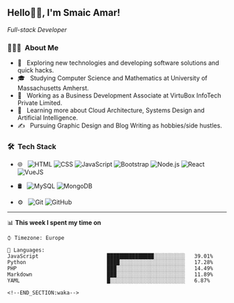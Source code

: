 <h2>Hello👋🏻, I'm Smaic Amar!</h2>
<p><em>Full-stack Developer</em></p>

<h3> 👨🏻‍💻 &nbsp;About Me </h3>

- 🤔 &nbsp; Exploring new technologies and developing software solutions and quick hacks.
- 🎓 &nbsp; Studying Computer Science and Mathematics at University of Massachusetts Amherst.
- 💼 &nbsp; Working as a Business Development Associate at VirtuBox InfoTech Private Limited.
- 🌱 &nbsp; Learning more about Cloud Architecture, Systems Design and Artificial Intelligence.
- ✍️ &nbsp; Pursuing Graphic Design and Blog Writing as hobbies/side hustles.

<h3> 🛠 &nbsp;Tech Stack</h3>

- 🌐 &nbsp;
  ![HTML](https://img.shields.io/badge/-HTML5-333333?style=flat&logo=HTML5)
  ![CSS](https://img.shields.io/badge/-CSS-333333?style=flat&logo=CSS3&logoColor=1572B6)
  ![JavaScript](https://img.shields.io/badge/-JavaScript-333333?style=flat&logo=javascript)
  ![Bootstrap](https://img.shields.io/badge/-Bootstrap-333333?style=flat&logo=bootstrap&logoColor=563D7C)
  ![Node.js](https://img.shields.io/badge/-Node.js-333333?style=flat&logo=node.js)
  ![React](https://img.shields.io/badge/-React-333333?style=flat&logo=react)
  ![VueJS](https://img.shields.io/badge/-VueJS-333333?style=flat&logo=javascript)
  
- 🛢 &nbsp;
  ![MySQL](https://img.shields.io/badge/-MySQL-333333?style=flat&logo=mysql)
  ![MongoDB](https://img.shields.io/badge/-MongoDB-333333?style=flat&logo=mongodb)
  
- ⚙️ &nbsp;
  ![Git](https://img.shields.io/badge/-Git-333333?style=flat&logo=git)
  ![GitHub](https://img.shields.io/badge/-GitHub-333333?style=flat&logo=github)

---
<!--START_SECTION:waka-->

📊 **This week I spent my time on** 

```text
⌚︎ Timezone: Europe

💬 Languages: 
JavaScript                      ███████████████░░░░░░░░░░   39.01% 
Python                          ████░░░░░░░░░░░░░░░░░░░░░   17.28% 
PHP                             ███░░░░░░░░░░░░░░░░░░░░░░   14.49% 
Markdown                        ███░░░░░░░░░░░░░░░░░░░░░░   11.89% 
YAML                            █░░░░░░░░░░░░░░░░░░░░░░░░   6.87%

<!--END_SECTION:waka-->
